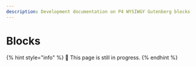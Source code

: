 ```yaml
---
description: Development documentation on P4 WYSIWGY Gutenberg blocks
---
```


# Blocks

{% hint style="info" %}
🔧 This page is still in progress.
{% endhint %}

